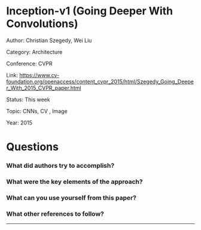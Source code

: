 # Inception-v1 (Going Deeper With Convolutions)
Author: Christian Szegedy, Wei Liu

Category: Architecture

Conference: CVPR

Link: https://www.cv-foundation.org/openaccess/content_cvpr_2015/html/Szegedy_Going_Deeper_With_2015_CVPR_paper.html

Status: This week

Topic: CNNs, CV , Image 

Year: 2015

# Questions

### What did authors try to accomplish?

### What were the key elements of the approach?

### What can you use yourself from this paper?

### What other references to follow?

---